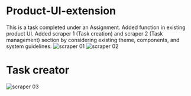 # Product-UI-extension
This is a task completed under an Assignment. Added function in existing product UI. Added scraper 1 (Task creation) and scraper 2 (Task management) section by considering existing theme, components, and system guidelines.
![scraper 01](https://github.com/user-attachments/assets/23aee239-6a51-45e0-afec-7be790df423b)
![scraper 02](https://github.com/user-attachments/assets/0f242362-c634-4c35-ae1b-c8a8eb4195ab)
# Task creator
![scraper 03](https://github.com/user-attachments/assets/d7aa6bff-00ba-4b91-9263-3c5310055540)
